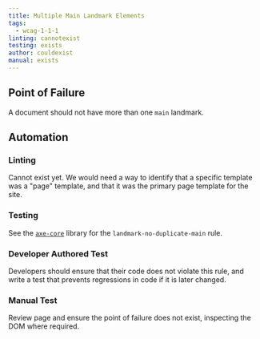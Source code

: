 ```yaml
---
title: Multiple Main Landmark Elements
tags:
  - wcag-1-1-1
linting: cannotexist
testing: exists
author: couldexist
manual: exists
---
```


## Point of Failure

A document should not have more than one `main` landmark.

## Automation

### Linting

Cannot exist yet. We would need a way to identify that a specific template was a "page" template, and that it was the primary page template for the site.

### Testing

See the [`axe-core`](https://github.com/dequelabs/axe-core) library for the `landmark-no-duplicate-main` rule.

### Developer Authored Test

Developers should ensure that their code does not violate this rule, and write a test that prevents regressions in code if it is later changed.

### Manual Test

Review page and ensure the point of failure does not exist, inspecting the DOM where required.

